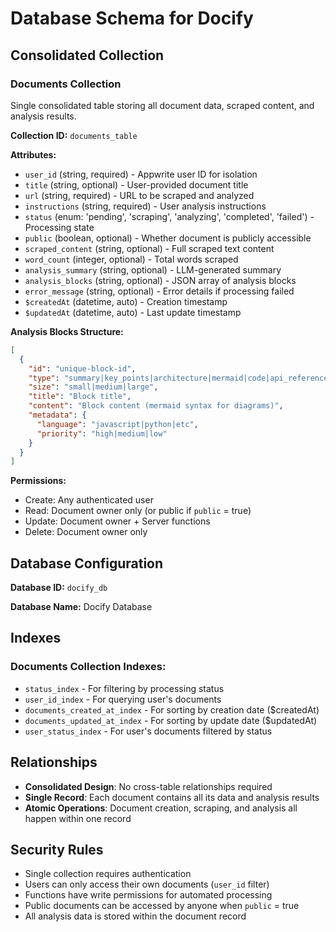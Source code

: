 # Database Schema for Docify

## Consolidated Collection

### Documents Collection
Single consolidated table storing all document data, scraped content, and analysis results.

**Collection ID:** `documents_table`

**Attributes:**
- `user_id` (string, required) - Appwrite user ID for isolation
- `title` (string, optional) - User-provided document title
- `url` (string, required) - URL to be scraped and analyzed
- `instructions` (string, required) - User analysis instructions
- `status` (enum: 'pending', 'scraping', 'analyzing', 'completed', 'failed') - Processing state
- `public` (boolean, optional) - Whether document is publicly accessible
- `scraped_content` (string, optional) - Full scraped text content
- `word_count` (integer, optional) - Total words scraped
- `analysis_summary` (string, optional) - LLM-generated summary
- `analysis_blocks` (string, optional) - JSON array of analysis blocks
- `error_message` (string, optional) - Error details if processing failed
- `$createdAt` (datetime, auto) - Creation timestamp
- `$updatedAt` (datetime, auto) - Last update timestamp

**Analysis Blocks Structure:**
```json
[
  {
    "id": "unique-block-id",
    "type": "summary|key_points|architecture|mermaid|code|api_reference|guide|comparison|best_practices|troubleshooting",
    "size": "small|medium|large",
    "title": "Block title",
    "content": "Block content (mermaid syntax for diagrams)",
    "metadata": {
      "language": "javascript|python|etc",
      "priority": "high|medium|low"
    }
  }
]
```

**Permissions:**
- Create: Any authenticated user
- Read: Document owner only (or public if `public` = true)
- Update: Document owner + Server functions
- Delete: Document owner only

## Database Configuration

**Database ID:** `docify_db`

**Database Name:** Docify Database

## Indexes

### Documents Collection Indexes:
- `status_index` - For filtering by processing status
- `user_id_index` - For querying user's documents
- `documents_created_at_index` - For sorting by creation date ($createdAt)
- `documents_updated_at_index` - For sorting by update date ($updatedAt)
- `user_status_index` - For user's documents filtered by status

## Relationships

- **Consolidated Design**: No cross-table relationships required
- **Single Record**: Each document contains all its data and analysis results
- **Atomic Operations**: Document creation, scraping, and analysis all happen within one record

## Security Rules

- Single collection requires authentication
- Users can only access their own documents (`user_id` filter)
- Functions have write permissions for automated processing
- Public documents can be accessed by anyone when `public` = true
- All analysis data is stored within the document record
